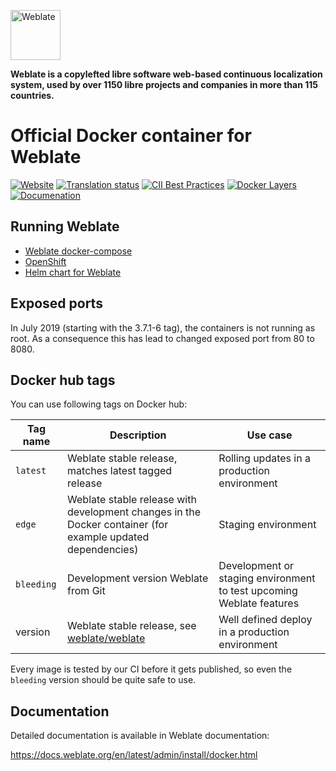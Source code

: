 <!-- markdownlint-disable -->
<a href="https://weblate.org/"><img alt="Weblate" src="https://s.weblate.org/cdn/Logo-Darktext-borders.png" height="80px" /></a>

**Weblate is a copylefted libre software web-based continuous localization system,
used by over 1150 libre projects and companies in more than 115 countries.**
<!-- markdownlint-restore -->

# Official Docker container for Weblate

[![Website](https://img.shields.io/badge/website-weblate.org-blue.svg)](https://weblate.org/)
[![Translation status](https://hosted.weblate.org/widgets/weblate/-/svg-badge.svg)](https://hosted.weblate.org/engage/weblate/?utm_source=widget)
[![CII Best Practices](https://bestpractices.coreinfrastructure.org/projects/552/badge)](https://bestpractices.coreinfrastructure.org/projects/552)
[![Docker Layers](https://images.microbadger.com/badges/image/weblate/weblate.svg)](https://microbadger.com/images/weblate/weblate "Get your own image badge on microbadger.com")
[![Documenation](https://readthedocs.org/projects/weblate/badge/)](https://docs.weblate.org/en/latest/admin/install/docker.html)

## Running Weblate

* [Weblate docker-compose](https://github.com/WeblateOrg/docker-compose)
* [OpenShift](https://docs.weblate.org/en/latest/admin/install/openshift.html)
* [Helm chart for Weblate](https://hub.helm.sh/charts/weblate/weblate)

## Exposed ports

In July 2019 (starting with the 3.7.1-6 tag), the containers is not running as
root. As a consequence this has lead to changed exposed port from 80 to 8080.

## Docker hub tags

You can use following tags on Docker hub:

| Tag name   | Description                                                                                                  | Use case                                                             |
|------------|--------------------------------------------------------------------------------------------------------------|----------------------------------------------------------------------|
| `latest`   | Weblate stable release, matches latest tagged release                                                        | Rolling updates in a production environment                          |
| `edge`     | Weblate stable release with development changes in the Docker container (for example updated dependencies)   | Staging environment                                                  |
| `bleeding` | Development version Weblate from Git                                                                         | Development or staging environment to test upcoming Weblate features |
| version    | Weblate stable release, see [weblate/weblate](https://hub.docker.com/r/weblate/weblate/tags/)                | Well defined deploy in a production environment                      |

Every image is tested by our CI before it gets published, so even the `bleeding` version should be quite safe to use.

## Documentation

Detailed documentation is available in Weblate documentation:

<https://docs.weblate.org/en/latest/admin/install/docker.html>
